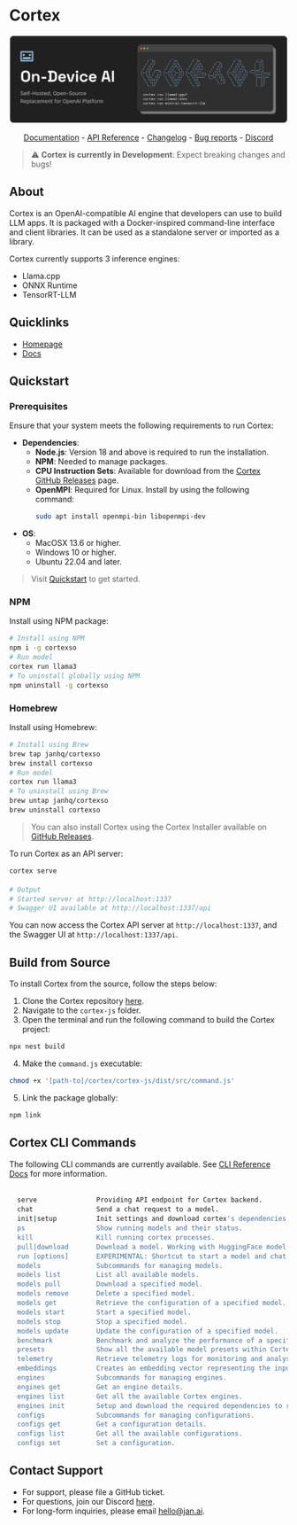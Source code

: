 # Cortex
<p align="center">
  <img alt="cortex-cpplogo" src="https://raw.githubusercontent.com/janhq/cortex/dev/assets/cortex-banner.png">
</p>

<p align="center">
  <a href="https://jan.ai/cortex">Documentation</a> - <a href="https://jan.ai/api-reference">API Reference</a> 
  - <a href="https://github.com/janhq/cortex/releases">Changelog</a> - <a href="https://github.com/janhq/cortex/issues">Bug reports</a> - <a href="https://discord.gg/AsJ8krTT3N">Discord</a>
</p>

> ⚠️ **Cortex is currently in Development**: Expect breaking changes and bugs!

## About
Cortex is an OpenAI-compatible AI engine that developers can use to build LLM apps. It is packaged with a Docker-inspired command-line interface and client libraries. It can be used as a standalone server or imported as a library. 

Cortex currently supports 3 inference engines:

- Llama.cpp
- ONNX Runtime
- TensorRT-LLM

## Quicklinks

- [Homepage](https://cortex.so/)
- [Docs](https://cortex.so/docs/)

## Quickstart
### Prerequisites
Ensure that your system meets the following requirements to run Cortex:
- **Dependencies**:
  - **Node.js**: Version 18 and above is required to run the installation.
  - **NPM**: Needed to manage packages.
  - **CPU Instruction Sets**: Available for download from the [Cortex GitHub Releases](https://github.com/janhq/cortex/releases) page.
  - **OpenMPI**: Required for Linux. Install by using the following command:
    ```bash
    sudo apt install openmpi-bin libopenmpi-dev
    ```
- **OS**:
  - MacOSX 13.6 or higher.
  - Windows 10 or higher.
  - Ubuntu 22.04 and later.

> Visit [Quickstart](https://cortex.so/docs/quickstart) to get started.


### NPM
Install using NPM package:
``` bash
# Install using NPM
npm i -g cortexso
# Run model
cortex run llama3
# To uninstall globally using NPM
npm uninstall -g cortexso
```

### Homebrew
Install using Homebrew:
``` bash
# Install using Brew
brew tap janhq/cortexso
brew install cortexso
# Run model
cortex run llama3
# To uninstall using Brew
brew untap janhq/cortexso
brew uninstall cortexso
```
> You can also install Cortex using the Cortex Installer available on [GitHub Releases](https://github.com/janhq/cortex/releases).

To run Cortex as an API server:
```bash
cortex serve

# Output
# Started server at http://localhost:1337
# Swagger UI available at http://localhost:1337/api
```

You can now access the Cortex API server at `http://localhost:1337`,
and the Swagger UI at `http://localhost:1337/api`.

## Build from Source

To install Cortex from the source, follow the steps below:

1. Clone the Cortex repository [here](https://github.com/janhq/cortex/tree/dev).
2. Navigate to the `cortex-js` folder.
3. Open the terminal and run the following command to build the Cortex project:

```bash
npx nest build
```

4. Make the `command.js` executable:

```bash
chmod +x '[path-to]/cortex/cortex-js/dist/src/command.js'
```

5. Link the package globally:

```bash
npm link
```

## Cortex CLI Commands

The following CLI commands are currently available.
See [CLI Reference Docs](https://cortex.so/docs/cli) for more information.

```bash

  serve               Providing API endpoint for Cortex backend.
  chat                Send a chat request to a model.
  init|setup          Init settings and download cortex's dependencies.
  ps                  Show running models and their status.
  kill                Kill running cortex processes.
  pull|download       Download a model. Working with HuggingFace model id.
  run [options]       EXPERIMENTAL: Shortcut to start a model and chat.
  models              Subcommands for managing models.
  models list         List all available models.
  models pull         Download a specified model.
  models remove       Delete a specified model.
  models get          Retrieve the configuration of a specified model.
  models start        Start a specified model.
  models stop         Stop a specified model.
  models update       Update the configuration of a specified model.
  benchmark           Benchmark and analyze the performance of a specific AI model using your system.
  presets             Show all the available model presets within Cortex.
  telemetry           Retrieve telemetry logs for monitoring and analysis.
  embeddings          Creates an embedding vector representing the input text.
  engines             Subcommands for managing engines.
  engines get         Get an engine details.
  engines list        Get all the available Cortex engines.
  engines init        Setup and download the required dependencies to run cortex engines.
  configs             Subcommands for managing configurations.
  configs get         Get a configuration details.
  configs list        Get all the available configurations.
  configs set         Set a configuration.
```

## Contact Support
- For support, please file a GitHub ticket.
- For questions, join our Discord [here](https://discord.gg/FTk2MvZwJH).
- For long-form inquiries, please email [hello@jan.ai](mailto:hello@jan.ai).
